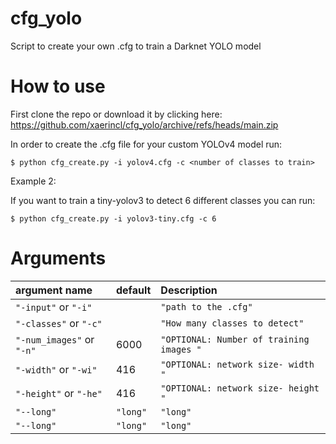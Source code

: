 # cfg_yolo

Script to create your own .cfg to train a Darknet YOLO model


# How to use

First clone the repo or download it by clicking here: https://github.com/xaerincl/cfg_yolo/archive/refs/heads/main.zip


In order to create the .cfg file for your custom YOLOv4 model run:
```
$ python cfg_create.py -i yolov4.cfg -c <number of classes to train> 
```


Example 2:

If you want to train a tiny-yolov3 to detect 6 different classes you can run:
```
$ python cfg_create.py -i yolov3-tiny.cfg -c 6
```


Arguments
=========



| argument name                | default      |    Description               |           
|:-----------------------------|:------------------------|:-----------------------------|
| `"-input"`  or  `"-i"`       |                         | `"path to the .cfg"`         |      
| `"-classes"`  or  `"-c"`     |                         | `"How many classes to detect"`|      
| `"-num_images"`  or  `"-n"`  |   6000                  | `"OPTIONAL: Number of training images "`|     
| `"-width"`  or  `"-wi"`  |   416                  | `"OPTIONAL: network size- width "`|     
| `"-height"`  or  `"-he"`  |   416                  | `"OPTIONAL: network size- height "`|     
| `"--long"`                   | `"long"`                | `"long"`                     |    
| `"--long"`                   | `"long"`                | `"long"`                     |    
